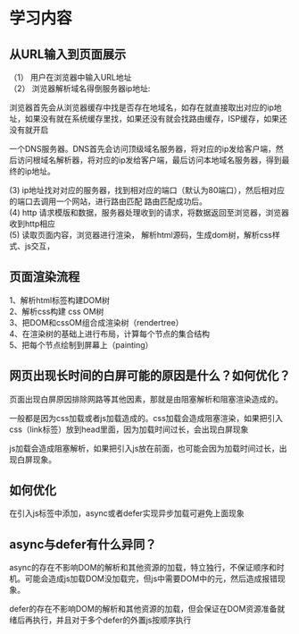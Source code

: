# 学习内容
## 从URL输入到页面展示
<div>（1） 用户在浏览器中输入URL地址</div>
<div>（2） 浏览器解析域名得倒服务器ip地址:
<p>浏览器首先会从浏览器缓存中找是否存在地域名，如存在就直接取出对应的ip地址，如果没有就在系统缓存里找，如果还没有就会找路由缓存，ISP缓存，如果还没有就开启</p>
<p>一个DNS服务器。DNS首先会访问顶级域名服务器，将对应的ip发给客户端，然后访问根域名解析器，将对应的ip发给客户端，最后访问本地域名服务器，得到最终的ip地址。</p>
</div>
<div>(3) ip地址找对对应的服务器，找到相对应的端口（默认为80端口），然后相对应的端口去调用一个网站，进行路由匹配 路由匹配成功后。</div>
<div>(4) http 请求模版和数据，服务器处理收到的请求，将数据返回至浏览器，浏览器收到http相应</div>
<div>(5) 读取页面内容，浏览器进行渲染， 解析html源码，生成dom树，解析css样式、js交互，<div>
 

<h2> 页面渲染流程</h2>
 <div>1、解析html标签构建DOM树</div>
 <div>2、解析css构建 css OM树</div>
 <div>3、把DOM和cssOM组合成渲染树（rendertree）</div>
 <div>4、在渲染树的基础上进行布局，计算每个节点的集合结构</div>
 <div>5、把每个节点绘制到屏幕上（painting）</div>
  
<h2> 网页出现长时间的白屏可能的原因是什么？如何优化？</h2>
 <div>页面出现白屏原因排除网路等其他因素，那就是由阻塞解析和阻塞渲染造成的。
  <p>一般都是因为css加载或者js加载造成的。css加载会造成阻塞渲染，如果把引入css（link标签）放到head里面，因为加载时间过长，会出现白屏现象</p>
  <p>js加载会造成阻塞解析，如果把引入js放在前面，也可能会因为加载时间过长，出现白屏现象。</p>
<h2>如何优化</h2>
  <p>在引入js标签中添加，async或者defer实现异步加载可避免上面现象</p>
 </div>

<h2> async与defer有什么异同？</h2>
  <div>
   <p>async的存在不影响DOM的解析和其他资源的加载，特立独行，不保证顺序和时机。可能会造成js加载DOM没加载完，但js中需要DOM中的元，然后造成报错现象。</p>
   <p>defer的存在不影响DOM的解析和其他资源的加载，但会保证在DOM资源准备就绪后再执行，并且对于多个defer的外置js按顺序执行</p>
 </div>
